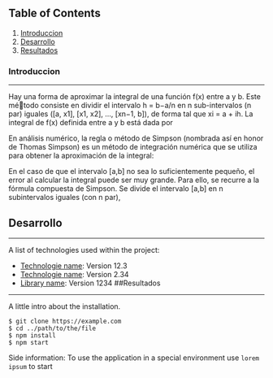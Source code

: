## Table of Contents
1. [Introduccion](#Introduccion)
2. [Desarrollo](#Desarrollo)
3. [Resultados](#Resultados)

### Introduccion
***
Hay una forma de aproximar la integral de una función f(x) entre a y b. Este método consiste en dividir el intervalo h =
b−a/n en n sub-intervalos (n par) iguales ([a, x1], [x1, x2], ..., [xn−1, b]), de forma tal que xi = a + ih. La integral de f(x) definida entre a y b está dada por

En análisis numérico, la regla o método de Simpson (nombrada así en honor de Thomas Simpson) es un método de integración numérica que se utiliza para obtener la aproximación de la integral:

En el caso de que el intervalo [a,b] no sea lo suficientemente pequeño, el error al calcular la integral puede ser muy grande. Para ello, se recurre a la fórmula compuesta de Simpson. Se divide el intervalo [a,b] en n subintervalos iguales (con n par),
## Desarrollo
***
A list of technologies used within the project:
* [Technologie name](https://example.com): Version 12.3 
* [Technologie name](https://example.com): Version 2.34
* [Library name](https://example.com): Version 1234
##Resultados
***
A little intro about the installation. 
```
$ git clone https://example.com
$ cd ../path/to/the/file
$ npm install
$ npm start
```
Side information: To use the application in a special environment use ```lorem ipsum``` to start
